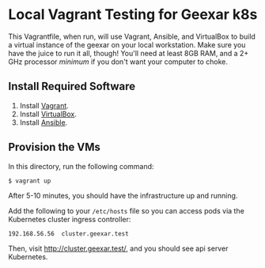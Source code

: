 # Local Vagrant Testing for Geexar k8s

This Vagrantfile, when run, will use Vagrant, Ansible, and VirtualBox to build a virtual instance of the geexar on your local workstation. Make sure you have the juice to run it all, though! You'll need at least 8GB RAM, and a 2+ GHz processor *minimum* if you don't want your computer to choke.

## Install Required Software

  1. Install [Vagrant](http://docs.vagrantup.com/v2/installation/).
  2. Install [VirtualBox](https://www.virtualbox.org/wiki/Downloads).
  3. Install [Ansible](http://docs.ansible.com/intro_installation.html).

## Provision the VMs

In this directory, run the following command:

    $ vagrant up

After 5-10 minutes, you should have the infrastructure up and running.

Add the following to your `/etc/hosts` file so you can access pods via the Kubernetes cluster ingress controller:

    192.168.56.56  cluster.geexar.test

Then, visit http://cluster.geexar.test/, and you should see api server Kubernetes.

